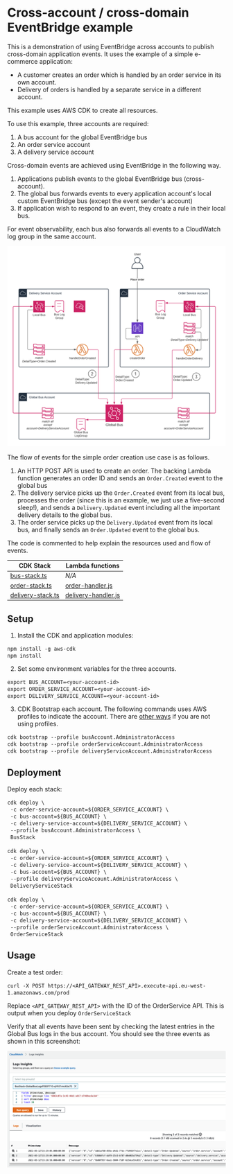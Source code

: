 # Cross-account / cross-domain EventBridge example

This is a demonstration of using EventBridge across accounts to publish cross-domain application events. It uses the example of a simple e-commerce application: 
* A customer creates an order which is handled by an order service in its own account.
* Delivery of orders is handled by a separate service in a different account. 

This example uses AWS CDK to create all resources.

To use this example, three accounts are required:

1. A bus account for the global EventBridge bus
2. An order service account
3. A delivery service account

Cross-domain events are achieved using EventBridge in the following way.
1. Applications publish events to the global EventBridge bus (cross-account).
2. The global bus forwards events to every application account's local custom EventBridge bus (except the event sender's account)
3. If application wish to respond to an event, they create a rule in their local bus.

For event observability, each bus also forwards all events to a CloudWatch log group in the same account.

![AWS architecture diagram](./local-global-eventbridge.png)

The flow of events for the simple order creation use case is as follows.

1. An HTTP POST API is used to create an order. The backing Lambda function generates an order ID and sends an `Order.Created` event to the global bus
2. The delivery service picks up the `Order.Created` event from its local bus, processes the order (since this is an example, we just use a five-second sleep!), and sends a `Delivery.Updated` event including all the important delivery details to the global bus.
3. The order service picks up the `Delivery.Updated` event from its local bus, and finally sends an `Order.Updated` event to the global bus.

The code is commented to help explain the resources used and flow of events.

| CDK Stack | Lambda functions |
|----------|----------------|
| [bus-stack.ts](./stacks/bus-stack.ts) | _N/A_ |
| [order-stack.ts](./stacks/order-stack.ts) | [order-handler.js](./src/order-handler.js) |
| [delivery-stack.ts](./stacks/delivery-stack.ts) | [delivery-handler.js](./src/delivery-handler.js) |

## Setup
1. Install the CDK and application modules:
```
npm install -g aws-cdk
npm install
```

2. Set some environment variables for the three accounts.
```
export BUS_ACCOUNT=<your-account-id>
export ORDER_SERVICE_ACCOUNT=<your-account-id>
export DELIVERY_SERVICE_ACCOUNT=<your-account-id>
```

3. CDK Bootstrap each account. The following commands uses AWS profiles to indicate the account. There are [other ways](https://docs.aws.amazon.com/cdk/v2/guide/bootstrapping.html) if you are not using profiles.

```
cdk bootstrap --profile busAccount.AdministratorAccess
cdk bootstrap --profile orderServiceAccount.AdministratorAccess
cdk bootstrap --profile deliveryServiceAccount.AdministratorAccess
```

## Deployment
Deploy each stack:
```
cdk deploy \
 -c order-service-account=${ORDER_SERVICE_ACCOUNT} \
 -c bus-account=${BUS_ACCOUNT} \
 -c delivery-service-account=${DELIVERY_SERVICE_ACCOUNT} \
 --profile busAccount.AdministratorAccess \
 BusStack

cdk deploy \
 -c order-service-account=${ORDER_SERVICE_ACCOUNT} \
 -c delivery-service-account=${DELIVERY_SERVICE_ACCOUNT} \
 -c bus-account=${BUS_ACCOUNT} \
 --profile deliveryServiceAccount.AdministratorAccess \
 DeliveryServiceStack

cdk deploy \
 -c order-service-account=${ORDER_SERVICE_ACCOUNT} \
 -c bus-account=${BUS_ACCOUNT} \
 -c delivery-service-account=${DELIVERY_SERVICE_ACCOUNT} \
 --profile orderServiceAccount.AdministratorAccess \
 OrderServiceStack
```

## Usage
Create a test order:
```
curl -X POST https://<API_GATEWAY_REST_API>.execute-api.eu-west-1.amazonaws.com/prod
```
Replace `<API_GATEWAY_REST_API>` with the ID of the OrderService API. This is output when you deploy `OrderServiceStack`

Verify that all events have been sent by checking the latest entries in the Global Bus logs in the bus account. You should see the three events as shown in this screenshot:

![CloudWatch Logs Insights showing the three events in the global bus log](./global-bus-logs.png)
